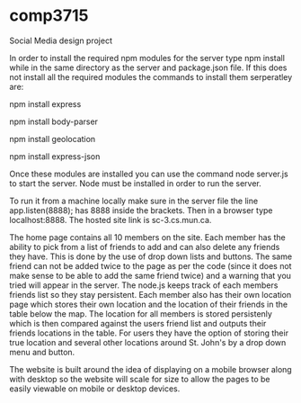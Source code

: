 # comp3715
Social Media design project

In order to install the required npm modules for the server type npm install while in the same directory as the server and package.json file.
If this does not install all the required modules the commands to install them serperatley are:

npm install express

npm install body-parser

npm install geolocation

npm install express-json


Once these modules are installed you can use the command node server.js to start the server. Node must be installed in order to run the server.

To run it from a machine locally make sure in the server file the line app.listen(8888); has 8888 inside the brackets. Then in a browser type localhost:8888. The hosted site link is sc-3.cs.mun.ca.

The home page contains all 10 members on the site. Each member has the ability to pick from a list of friends to add and can also delete any friends they have. This is done by the use of drop down lists and buttons. The same friend can not be added twice to the page as per the code (since it does not make sense to be able to add the same friend twice) and a warning that you tried will appear in the server. The node.js keeps track of each members friends list so they stay persistent. Each member also has their own location page which stores their own location and the location of their friends in the table below the map. The location for all members is stored persistenly which is then compared against the users friend list and outputs their friends locations in the table. For users they have the option of storing their true location and several other locations around St. John's by a drop down menu and button.

The website is built around the idea of displaying on a mobile browser along with desktop so the website will scale for size to allow the pages to be easily viewable on mobile or desktop devices.
